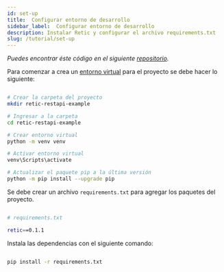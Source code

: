```yaml
---
id: set-up
title:  Configurar entorno de desarrollo
sidebar_label:  Configurar entorno de desarrollo
description: Instalar Retic y configurar el archivo requirements.txt
slug: /tutorial/set-up
---
```


_Puedes encontrar éste código en el siguiente [repositorio](https://github.com/reticpy/retic-restapi-example)._

Para comenzar a crea un [entorno virtual](../getting-started/virtual-environments) para el proyecto se debe hacer lo siguiente:

```bash

# Crear la carpeta del proyecto
mkdir retic-restapi-example

# Ingresar a la carpeta
cd retic-restapi-example

# Crear entorno virtual
python -m venv venv

# Activar entorno virtual
venv\Scripts\activate

# Actualizar el paquete pip a la última versión
python -m pip install --upgrade pip

```

Se debe crear un archivo `requirements.txt` para agregar los paquetes del proyecto.

```bash

# requirements.txt

retic==0.1.1

```

Instala las dependencias con el siguiente comando:

```bash

pip install -r requirements.txt

```
